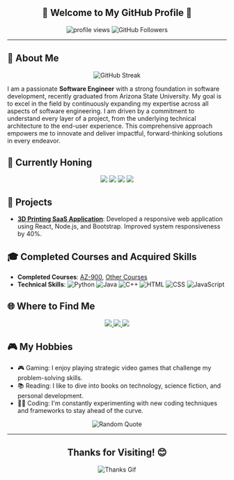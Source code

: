 

<h2 align="center">🌟 Welcome to My GitHub Profile 🌟</h2>

<p align="center">
  <img src="https://komarev.com/ghpvc/?username=bstuva&color=green&label=Profile+Views&style=flat-square" alt="profile views">
  <img src="https://img.shields.io/github/followers/bstuva?label=Follow&style=social" alt="GitHub Followers">
</p>

---

## 🌟 About Me
<p align="center">
  <img src="https://github-readme-streak-stats.herokuapp.com/?user=bstuva&theme=dark&hide_border=true" alt="GitHub Streak">
</p>

I am a passionate **Software Engineer** with a strong foundation in software development, recently graduated from Arizona State University. My goal is to excel in the field by continuously expanding my expertise across all aspects of software engineering. I am driven by a commitment to understand every layer of a project, from the underlying technical architecture to the end-user experience. This comprehensive approach empowers me to innovate and deliver impactful, forward-thinking solutions in every endeavor.

## 🔧 Currently Honing
<p align="center">
  <img src="https://img.shields.io/badge/-Python-333333?style=flat&logo=python">
  <img src="https://img.shields.io/badge/-SQL-333333?style=flat&logo=postgresql">
  <img src="https://img.shields.io/badge/-JavaScript-333333?style=flat&logo=javascript">
  <img src="https://img.shields.io/badge/-React-333333?style=flat&logo=react">
</p>

## 🚀 Projects
- **[3D Printing SaaS Application](https://github.com/bstuva/project-link)**: Developed a responsive web application using React, Node.js, and Bootstrap. Improved system responsiveness by 40%.

## 🎓 Completed Courses and Acquired Skills
- **Completed Courses**: [AZ-900](https://www.example.com), [Other Courses](https://www.example.com)
- **Technical Skills**: ![Python](https://img.shields.io/badge/-Python-333333?style=flat&logo=python) ![Java](https://img.shields.io/badge/-Java-333333?style=flat&logo=java) ![C++](https://img.shields.io/badge/-C++-333333?style=flat&logo=c%2B%2B) ![HTML](https://img.shields.io/badge/-HTML-333333?style=flat&logo=html5) ![CSS](https://img.shields.io/badge/-CSS-333333?style=flat&logo=css3) ![JavaScript](https://img.shields.io/badge/-JavaScript-333333?style=flat&logo=javascript)

## 🌐 Where to Find Me
<p align="center">
  <a href="https://linkedin.com/in/bstuva">
    <img src="https://img.shields.io/badge/-LinkedIn-0077B5?style=flat&logo=linkedin&logoColor=white">
  </a>
  <a href="https://github.com/bstuva">
    <img src="https://img.shields.io/badge/-GitHub-333333?style=flat&logo=github">
  </a>
  <a href="mailto:bdstuva@gmail.com">
    <img src="https://img.shields.io/badge/-Email-D14836?style=flat&logo=gmail&logoColor=white">
  </a>
</p>

## 🎮 My Hobbies
- 🎮 Gaming: I enjoy playing strategic video games that challenge my problem-solving skills.
- 📚 Reading: I like to dive into books on technology, science fiction, and personal development.
- 🧑‍💻 Coding: I'm constantly experimenting with new coding techniques and frameworks to stay ahead of the curve.


<p align="center">
  <img src="https://quotes-github-readme.vercel.app/api?type=horizontal&theme=dark" alt="Random Quote">
</p>

---

<h2 align="center">Thanks for Visiting! 😊</h2>
<p align="center">
  <img src="https://media.giphy.com/media/dxn6fRlTIShoeBr69N/giphy.gif" alt="Thanks Gif">
</p>
